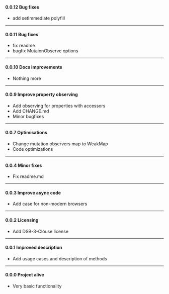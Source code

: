 #### 0.0.12 Bug fixes
* add setImmediate polyfill

---
#### 0.0.11 Bug fixes
* fix readme
* bugfix MutaionObserve options

---
#### 0.0.10 Docs improvements
* Nothing more

---
#### 0.0.9 Improve property observing
* Add observing for properties with accessors
* Add CHANGE.md
* Minor bugfixes

---
#### 0.0.7 Optimisations
* Change mutation observers map to WeakMap
* Code optimizations

---
#### 0.0.4 Minor fixes
* Fix readme.md

---
#### 0.0.3 Improve async code
* Add case for non-modern browsers

---
#### 0.0.2 Licensing
* Add DSB-3-Clouse license

---
#### 0.0.1 Improved description
* Add usage cases and description of methods

---
#### 0.0.0 Project alive
* Very basic functionality
